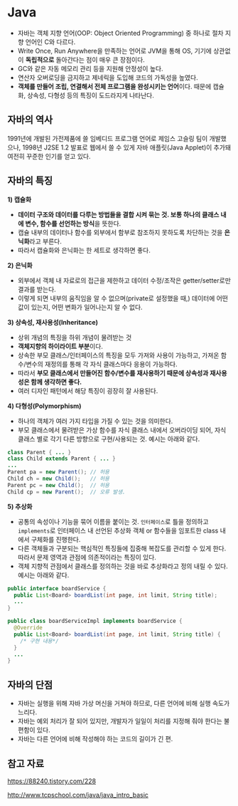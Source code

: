 # Java
- 자바는 객체 지향 언어(OOP: Object Oriented Programming) 중 하나로 절차 지향 언어인 C와 다르다.
- Write Once, Run Anywhere을 만족하는 언어로 JVM을 통해 OS, 기기에 상관없이 **독립적으로** 돌아간다는 점이 매우 큰 장점이다.
- GC와 같은 자동 메모리 관리 등을 지원해 안정성이 높다.
- 연산자 오버로딩을 금지하고 제네릭을 도입해 코드의 가독성을 높였다.
- **객체를 만들어 조립, 연결해서 전체 프로그램을 완성시키는 언어**이다. 때문에 캡슐화, 상속성, 다형성 등의 특징이 도드라지게 나타난다.

## 자바의 역사
1991년에 개발된 가전제품에 쓸 임베디드 프로그램 언어로 제임스 고슬링 팀이 개발했으나, 1998년 J2SE 1.2 발표로 웹에서 쓸 수 있게 자바 애플릿(Java Applet)이 추가돼 여전히 꾸준한 인기를 얻고 있다.

## 자바의 특징
**1) 캡슐화**
- **데이터 구조와 데이터를 다루는 방법들을 결합 시켜 묶는 것. 보통 하나의 클래스 내에 변수, 함수를 선언하는 방식**을 뜻한다.
- 캡슐 내부의 데이터나 함수를 외부에서 함부로 참조하지 못하도록 차단하는 것을 **은닉화**라고 부른다.
- 따라서 캡슐화와 은닉화는 한 세트로 생각하면 좋다.

**2) 은닉화**
- 외부에서 객체 내 자료로의 접근을 제한하고 데이터 수정/조작은 getter/setter로만 결과를 받는다.
- 이렇게 되면 내부의 움직임을 알 수 없으며(private로 설정했을 때,) 데이터에 어떤 값이 있는지, 어떤 변화가 일어나는지 알 수 없다.

**3) 상속성, 재사용성(Inheritance)**
- 상위 개념의 특징을 하위 개념이 물려받는 것
- **객체지향의 하이라이트 부분**이다.
- 상속한 부모 클래스/인터페이스의 특징을 모두 가져와 사용이 가능하고, 가져온 함수/변수의 재정의를 통해 각 자식 클래스마다 응용이 가능하다.
- 따라서 **부모 클래스에서 만들어진 함수/변수를 재사용하기 때문에 상속성과 재사용성은 함께 생각하면 좋다.**
- 여러 디자인 패턴에서 해당 특징이 굉장히 잘 사용된다.

**4) 다형성(Polymorphism)**
- 하나의 객체가 여러 가지 타입을 가질 수 있는 것을 의미한다.
- 부모 클래스에서 물려받은 가상 함수를 자식 클래스 내에서 오버라이딩 되어, 자식 클래스 별로 각기 다른 방향으로 구현/사용되는 것. 예시는 아래와 같다.

```Java
class Parent { ... }
class Child extends Parent { ... }
...
Parent pa = new Parent(); // 허용
Child ch = new Child();   // 허용
Parent pc = new Child();  // 허용
Child cp = new Parent();  // 오류 발생.
```

**5) 추상화**
- 공통의 속성이나 기능을 묶어 이름을 붙이는 것. `인터페이스`로 틀을 정의하고 `implements`로 인터페이스 내 선언된 추상화 객체 or 함수들을 임포트한 class 내에서 구체화를 진행한다.
- 다른 객체들과 구분되는 핵심적인 특징들에 집중해 복잡도를 관리할 수 있게 한다. 따라서 문제 영역과 관점에 의존적이라는 특징이 있다.
- 객체 지향적 관점에서 클래스를 정의하는 것을 바로 추상화라고 정의 내릴 수 있다. 예시는 아래와 같다.

```Java
public interface boardService {
  public List<Board> boardList(int page, int limit, String title);
  ...
}

public class boardServiceImpl implements boardService {
  @Override
  public List<Board> boardList(int page, int limit, String title) {
    /* 구현 내용*/
  }
  ...
}
```

## 자바의 단점
- 자바는 실행을 위해 자바 가상 머신을 거쳐야 하므로, 다른 언어에 비해 실행 속도가 느리다.
- 자바는 예외 처리가 잘 되어 있지만, 개발자가 일일이 처리를 지정해 줘야 한다는 불편함이 있다.
- 자바는 다른 언어에 비해 작성해야 하는 코드의 길이가 긴 편.


## 참고 자료
https://88240.tistory.com/228

http://www.tcpschool.com/java/java_intro_basic